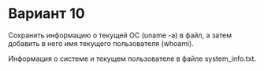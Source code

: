 # Вариант 10
Сохранить информацию о текущей ОС (uname -a) в файл, а затем добавить в него имя текущего пользователя (whoami).

Информация о системе и текущем пользователе в файле system_info.txt.
